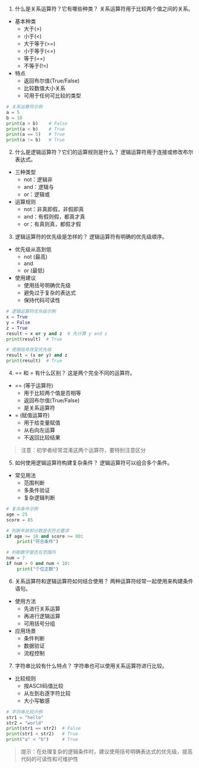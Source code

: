 1. 什么是关系运算符？它有哪些种类？
关系运算符用于比较两个值之间的关系。
- 基本种类
    - 大于(>)
    - 小于(<)
    - 大于等于(>=)
    - 小于等于(<=)
    - 等于(==)
    - 不等于(!=)
- 特点
    - 返回布尔值(True/False)
    - 比较数值大小关系
    - 可用于任何可比较的类型

```python
# 关系运算符示例
a = 5
b = 10
print(a > b)    # False
print(a < b)    # True
print(a == 5)   # True
print(a != b)   # True
```

2. 什么是逻辑运算符？它们的运算规则是什么？
逻辑运算符用于连接或修改布尔表达式。
- 三种类型
    - not：逻辑非
    - and：逻辑与
    - or：逻辑或
- 运算规则
    - not：非真即假，非假即真
    - and：有假则假，都真才真
    - or：有真则真，都假才假

3. 逻辑运算符的优先级是怎样的？
逻辑运算符有明确的优先级顺序。
- 优先级从高到低
    - not (最高)
    - and
    - or (最低)
- 使用建议
    - 使用括号明确优先级
    - 避免过于复杂的表达式
    - 保持代码可读性

```python
# 逻辑运算符优先级示例
x = True
y = False
z = True
result = x or y and z  # 先计算 y and z
print(result)  # True

# 使用括号改变优先级
result = (x or y) and z
print(result)  # True
```

4. == 和 = 有什么区别？
这是两个完全不同的运算符。
- == (等于运算符)
    - 用于比较两个值是否相等
    - 返回布尔值(True/False)
    - 是关系运算符
- = (赋值运算符)
    - 用于给变量赋值
    - 从右向左运算
    - 不返回比较结果

> 注意：初学者经常混淆这两个运算符，要特别注意区分

5. 如何使用逻辑运算符构建复杂条件？
逻辑运算符可以组合多个条件。
- 常见用法
    - 范围判断
    - 多条件验证
    - 复杂逻辑判断
```python
# 复杂条件示例
age = 25
score = 85

# 判断年龄和分数是否符合要求
if age >= 18 and score >= 80:
    print("符合条件")

# 判断数字是否在范围内
num = 7
if num > 0 and num < 10:
    print("个位正数")
```

6. 关系运算符和逻辑运算符如何结合使用？
两种运算符经常一起使用来构建条件语句。
- 使用方法
    - 先进行关系运算
    - 再进行逻辑运算
    - 可用括号分组
- 应用场景
    - 条件判断
    - 数据验证
    - 流程控制

7. 字符串比较有什么特点？
字符串也可以使用关系运算符进行比较。
- 比较规则
    - 按ASCII码值比较
    - 从左到右逐字符比较
    - 大小写敏感
```python
# 字符串比较示例
str1 = "hello"
str2 = "world"
print(str1 == str2)  # False
print(str1 < str2)   # True
print("a" < "b")     # True
```

> 提示：在处理复杂的逻辑条件时，建议使用括号明确表达式的优先级，提高代码的可读性和可维护性